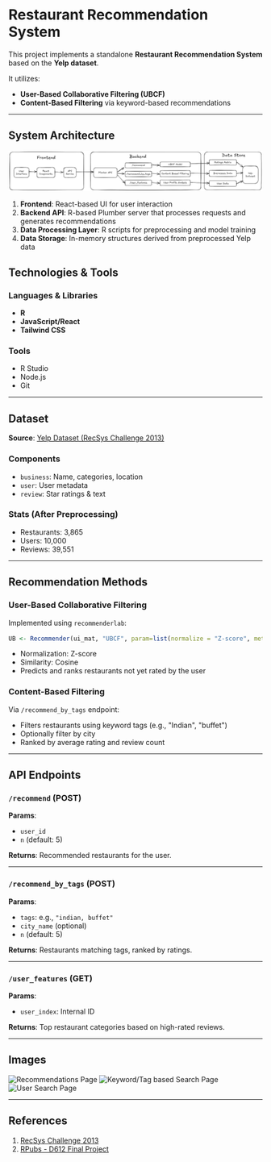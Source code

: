 # Restaurant Recommendation System

This project implements a standalone **Restaurant Recommendation System** based on the **Yelp dataset**.

It utilizes:
- **User-Based Collaborative Filtering (UBCF)**
- **Content-Based Filtering** via keyword-based recommendations

---

## System Architecture

![System Architecture](images/system-architecture.png)

1. **Frontend**: React-based UI for user interaction  
2. **Backend API**: R-based Plumber server that processes requests and generates recommendations  
3. **Data Processing Layer**: R scripts for preprocessing and model training  
4. **Data Storage**: In-memory structures derived from preprocessed Yelp data  

## Technologies & Tools

### Languages & Libraries
- **R**
- **JavaScript/React**
- **Tailwind CSS**

### Tools
- R Studio
- Node.js
- Git

---

## Dataset

**Source**: [Yelp Dataset (RecSys Challenge 2013)](https://www.kaggle.com/competitions/yelp-recsys-2013)

### Components
- `business`: Name, categories, location
- `user`: User metadata
- `review`: Star ratings & text

### Stats (After Preprocessing)
- Restaurants: 3,865
- Users: 10,000
- Reviews: 39,551

---

## Recommendation Methods

### User-Based Collaborative Filtering
Implemented using `recommenderlab`:
```r
UB <- Recommender(ui_mat, "UBCF", param=list(normalize = "Z-score", method="Cosine"))
````

* Normalization: Z-score
* Similarity: Cosine
* Predicts and ranks restaurants not yet rated by the user

### Content-Based Filtering

Via `/recommend_by_tags` endpoint:

* Filters restaurants using keyword tags (e.g., "Indian", "buffet")
* Optionally filter by city
* Ranked by average rating and review count

---

## API Endpoints

### `/recommend` (POST)

**Params**:

* `user_id`
* `n` (default: 5)

**Returns**: Recommended restaurants for the user.

---

### `/recommend_by_tags` (POST)

**Params**:

* `tags`: e.g., `"indian, buffet"`
* `city_name` (optional)
* `n` (default: 5)

**Returns**: Restaurants matching tags, ranked by ratings.

---

### `/user_features` (GET)

**Params**:

* `user_index`: Internal ID

**Returns**: Top restaurant categories based on high-rated reviews.

---

## Images

![Recommendations Page](images/recommendations-interface.png)
![Keyword/Tag based Search Page](images/keyword-based.png)
![User Search Page](images/user-based.png)

---

## References

1. [RecSys Challenge 2013](https://www.kaggle.com/competitions/yelp-recsys-2013)
2. [RPubs - D612 Final Project](https://rpubs.com/jemceach/D612-Final-Project)